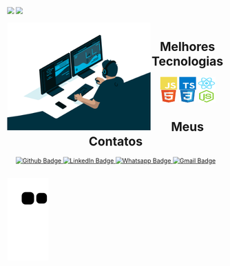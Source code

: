 <div>
  <img height="250em" src="https://github-readme-stats.vercel.app/api?username=WelltonQ&show_icons=true&theme=react&include_all_commits=true&count_private=true"/>
  <img height="250em" src="https://github-readme-stats.vercel.app/api/top-langs/?username=WelltonQ&layout=compact&langs_count=16&theme=react"/>
</div>

<div  align="center"> 
  <div style="display: inline_block"><br>
    <img align="left" height="250" alt="coding-time" src="code.gif">
    <h1 align="center">Melhores Tecnologias</h1>
    <img align="center" height="30" width="40" alt="js-icon"  src="https://raw.githubusercontent.com/devicons/devicon/master/icons/javascript/javascript-plain.svg">
    <img align="center" height="30" width="40" alt="ts-icon"  src="https://raw.githubusercontent.com/devicons/devicon/master/icons/typescript/typescript-plain.svg">
    <img align="center" height="30" width="40" alt="react-icon" src="https://raw.githubusercontent.com/devicons/devicon/master/icons/react/react-original.svg">
    <img align="center" height="30" width="40" alt="html-icon" src="https://raw.githubusercontent.com/devicons/devicon/master/icons/html5/html5-original.svg">
    <img align="center" height="30" width="40" alt="css-icon" src="https://raw.githubusercontent.com/devicons/devicon/master/icons/css3/css3-original.svg">
    <img align="center" height="30" width="40" alt="nodejs-icon" src="https://raw.githubusercontent.com/devicons/devicon/master/icons/nodejs/nodejs-original.svg">
   </div>
    
  
  <h1 align="center">Meus Contatos</h1>
  <a href="https://github.com/WelltonQ">
   <img src="https://img.shields.io/badge/-Github-000?style=flat-square&logo=Github&logoColor=white" alt="Github Badge">
  </a>
  <a href="https://www.linkedin.com/in/welltonquirino/">
    <img src="https://img.shields.io/badge/-LinkedIn-blue?style=flat-square&logo=Linkedin&logoColor=white" alt="LinkedIn Badge">
  </a>
  <a href="https://api.whatsapp.com/send?phone=5584988178707&text=Hello!">
    <img src="https://img.shields.io/badge/-Whatsapp-4CA143?style=flat-square&labelColor=4CA143&logo=whatsapp&logoColor=white" alt="Whatsapp Badge">
  </a>
  <a href="mailto:welltonquirino@gmail.com">
    <img src="https://img.shields.io/badge/-Gmail-c14438?style=flat-square&logo=Gmail&logoColor=white" alt="Gmail Badge">
  </a>
</div>
 <br/>

![Snake animation](https://github.com/WelltonQ/WelltonQ/blob/output/github-contribution-grid-snake.svg)
